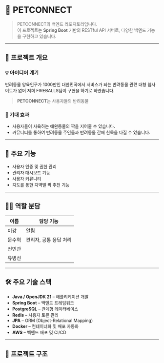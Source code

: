# 🧠 PETCONNECT

> PETCONNECT의 백엔드 리포지토리입니다.  
> 이 프로젝트는 **Spring Boot** 기반의 RESTful API 서버로, 다양한 백엔드 기능을 구현하고 있습니다.

---

## 📌 프로젝트 개요

### 💡 아이디어 계기
반려동물 양육인구가 1000만인 대한민국에서 서비스가 되는 반려동물 관련 대형 웹사이트가 없어 저희 FIREBALLS팀이 구현을 하기로 하였습니다. 

> **PETCONNECT**는 사용자들의 반려동물

### 🎯 기대 효과
- 사용자들이 사육하는 애완동물의 짝을 지어줄 수 있습니다. 
- 커뮤니티를 통하여 반려동물 주인들과 반려동물 간에 친목을 다질 수 있습니다.

---

## 🔧 주요 기능
- 사용자 인증 및 권한 관리
- 관리자 대시보드 기능
- 사용자 커뮤니티
- 지도를 통한 지역별 짝 추천 기능 


---

## 🧑‍💻 역할 분담
| 이름     | 담당 기능 |
|----------|-----------|
| 이강 | 알림 |
| 문수혁 | 관리자, 공통 응답 처리 |
| 전민관 |  |
| 유병선 |  |

---

## 🛠 주요 기술 스택

- **Java / OpenJDK 21** – 애플리케이션 개발
- **Spring Boot** – 백엔드 프레임워크
- **PostgreSQL** – 관계형 데이터베이스
- **Redis** – 사용자 토큰 관리
- **JPA** – ORM (Object-Relational Mapping)
- **Docker** – 컨테이너화 및 배포 자동화
- **AWS** – 백엔드 배포 및 CI/CD

---

## 📁 프로젝트 구조

